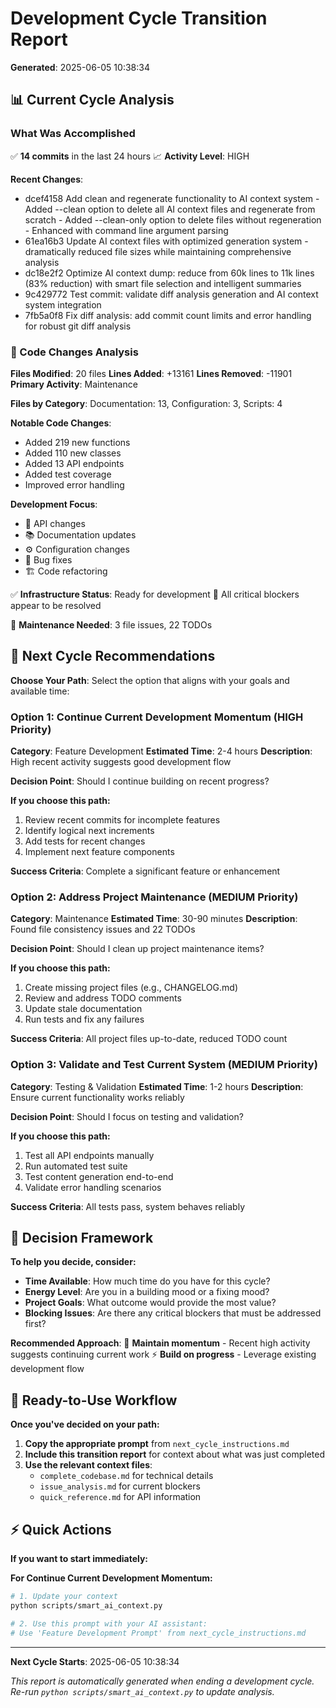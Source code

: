 # Development Cycle Transition Report
**Generated**: 2025-06-05 10:38:34

## 📊 Current Cycle Analysis

### What Was Accomplished

✅ **14 commits** in the last 24 hours
📈 **Activity Level**: HIGH

**Recent Changes**:
- dcef4158 Add clean and regenerate functionality to AI context system - Added --clean option to delete all AI context files and regenerate from scratch - Added --clean-only option to delete files without regeneration - Enhanced with command line argument parsing
- 61ea16b3 Update AI context files with optimized generation system - dramatically reduced file sizes while maintaining comprehensive analysis
- dc18e2f2 Optimize AI context dump: reduce from 60k lines to 11k lines (83% reduction) with smart file selection and intelligent summaries
- 9c429772 Test commit: validate diff analysis generation and AI context system integration
- 7fb5a0f8 Fix diff analysis: add commit count limits and error handling for robust git diff analysis

### 📝 Code Changes Analysis

**Files Modified**: 20 files
**Lines Added**: +13161
**Lines Removed**: -11901
**Primary Activity**: Maintenance

**Files by Category**: Documentation: 13, Configuration: 3, Scripts: 4

**Notable Code Changes**:
- Added 219 new functions
- Added 110 new classes
- Added 13 API endpoints
- Added test coverage
- Improved error handling

**Development Focus**:
- 🔌 API changes
- 📚 Documentation updates
- ⚙️ Configuration changes
- 🐛 Bug fixes
- 🏗️ Code refactoring

✅ **Infrastructure Status**: Ready for development
🚀 All critical blockers appear to be resolved

🔧 **Maintenance Needed**: 3 file issues, 22 TODOs

## 🎯 Next Cycle Recommendations

**Choose Your Path**: Select the option that aligns with your goals and available time:

### Option 1: Continue Current Development Momentum (HIGH Priority)
**Category**: Feature Development
**Estimated Time**: 2-4 hours
**Description**: High recent activity suggests good development flow

**Decision Point**: Should I continue building on recent progress?

**If you choose this path:**
1. Review recent commits for incomplete features
1. Identify logical next increments
1. Add tests for recent changes
1. Implement next feature components

**Success Criteria**: Complete a significant feature or enhancement

### Option 2: Address Project Maintenance (MEDIUM Priority)
**Category**: Maintenance
**Estimated Time**: 30-90 minutes
**Description**: Found file consistency issues and 22 TODOs

**Decision Point**: Should I clean up project maintenance items?

**If you choose this path:**
1. Create missing project files (e.g., CHANGELOG.md)
1. Review and address TODO comments
1. Update stale documentation
1. Run tests and fix any failures

**Success Criteria**: All project files up-to-date, reduced TODO count

### Option 3: Validate and Test Current System (MEDIUM Priority)
**Category**: Testing & Validation
**Estimated Time**: 1-2 hours
**Description**: Ensure current functionality works reliably

**Decision Point**: Should I focus on testing and validation?

**If you choose this path:**
1. Test all API endpoints manually
1. Run automated test suite
1. Test content generation end-to-end
1. Validate error handling scenarios

**Success Criteria**: All tests pass, system behaves reliably

## 🤔 Decision Framework

**To help you decide, consider:**

- **Time Available**: How much time do you have for this cycle?
- **Energy Level**: Are you in a building mood or a fixing mood?
- **Project Goals**: What outcome would provide the most value?
- **Blocking Issues**: Are there any critical blockers that must be addressed first?

**Recommended Approach**:
🚀 **Maintain momentum** - Recent high activity suggests continuing current work
⚡ **Build on progress** - Leverage existing development flow

## 🔄 Ready-to-Use Workflow

**Once you've decided on your path:**

1. **Copy the appropriate prompt** from `next_cycle_instructions.md`
2. **Include this transition report** for context about what was just completed
3. **Use the relevant context files**:
   - `complete_codebase.md` for technical details
   - `issue_analysis.md` for current blockers
   - `quick_reference.md` for API information

## ⚡ Quick Actions

**If you want to start immediately:**

**For Continue Current Development Momentum:**
```bash
# 1. Update your context
python scripts/smart_ai_context.py

# 2. Use this prompt with your AI assistant:
# Use 'Feature Development Prompt' from next_cycle_instructions.md
```

---
**Next Cycle Starts**: 2025-06-05 10:38:34

*This report is automatically generated when ending a development cycle.*
*Re-run `python scripts/smart_ai_context.py` to update analysis.*
